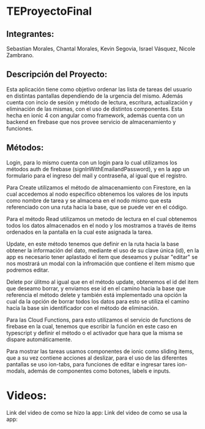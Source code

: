 # TEProyectoFinal
## Integrantes: 
Sebastian Morales, Chantal Morales, Kevin Segovia, Israel Vásquez, Nicole Zambrano.
## Descripción del Proyecto:  
Esta aplicación tiene como objetivo ordenar las lista de tareas del usuario en distintas pantallas dependiendo de la urgencia del mismo. Además cuenta con incio de sesión y método de lectura, escritura, actualización y eliminación de las mismas, con el uso de distintos componentes. Esta hecha en ionic 4 con angular como framework, además cuenta con un backend en firebase que nos provee servicio de almacenamiento y funciones. 
## Métodos:
Login, para lo mismo cuenta con un login para lo cual utilizamos los métodos auth de firebase (signInWithEmailandPassword), y en la app un formulario para el ingreso del mail y contraseña, al igual que el registro.

Para Create utilizamos el método de almacenamiento con Firestore, en la cual accedemos al nodo específico obtenemos los valores de los inputs como nombre de tarea  y se almacena en el nodo mismo que esta referenciado con una ruta hacia la base, que se puede ver en el código.

Para el método Read utilizamos un metodo de lectura en el cual obtenemos todos los datos almacenados en el nodo y los mostramos a través de items ordenados en la pantalla en la cual este asignada la tarea.

Update, en este método tenemos que definir en la ruta hacia la base obtener la información del dato, mediante el uso de su clave única (id), en la app es necesario tener aplastado el item que deseamos y pulsar "editar" se nos mostrará un modal con la infromación que contiene el ítem mismo que podremos editar.

Delete por úlitmo al igual que en el método update, obtenemos el id del item que deseamo borrar, y enviamos ese id en el camino hacia la base que referencia el método delete y también está implementado una opción la cual da la opción de borrar todos los datos para esto se utiliza el camino hacia la base sin identificador con el método de eliminación.

Para las Cloud Functions, para esto utilizamos el servicio de functions de firebase en la cual, tenemos que escribir la función en este caso en typescript y definir el método o el activador que hara que la misma se dispare automáticamente. 

Para mostrar las tareas usamos componentes de ionic como sliding items, que a su vez contiene acciones al deslizar, para el uso de las diferentes pantallas se uso ion-tabs, para funciones de editar e ingresar tares ion-modals, además de componentes como botones, labels e inputs. 

# Videos: 
Link del video de como se hizo la app: 
Link del video de como se usa la app: 
